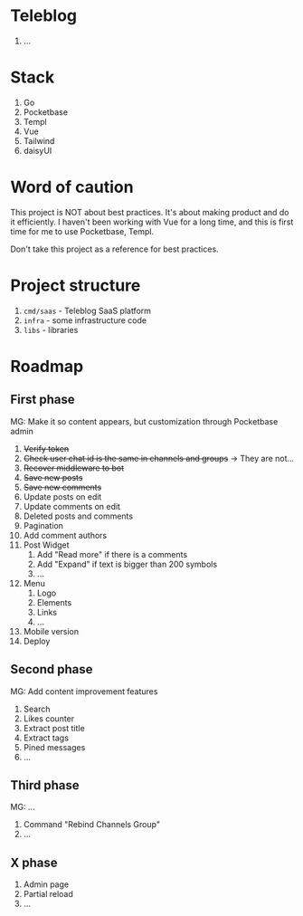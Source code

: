 # Teleblog

1. ...

# Stack

1. Go
1. Pocketbase
1. Templ
1. Vue
1. Tailwind
1. daisyUI

# Word of caution

This project is NOT about best practices. It's about making product
and do it efficiently. I haven't been working with Vue for a long time,
and this is first time for me to use Pocketbase, Templ.

Don't take this project as a reference for best practices.

# Project structure

1. `cmd/saas` - Teleblog SaaS platform
1. `infra` - some infrastructure code
1. `libs` - libraries

# Roadmap

## First phase

MG: Make it so content appears, but customization through Pocketbase admin

1. ~~Verify token~~
1. ~~Check user chat id is the same in channels and groups~~ -> They are not...
1. ~~Recover middleware to bot~~
1. ~~Save new posts~~
1. ~~Save new comments~~
1. Update posts on edit
1. Update comments on edit
1. Deleted posts and comments
1. Pagination
1. Add comment authors
1. Post Widget
    1. Add "Read more" if there is a comments
    1. Add "Expand" if text is bigger than 200 symbols
    1. ...
1. Menu
    1. Logo
    1. Elements
    1. Links
    1. ...
1. Mobile version
1. Deploy

## Second phase

MG: Add content improvement features

1. Search
1. Likes counter
1. Extract post title
1. Extract tags
1. Pined messages
1. ...

## Third phase

MG: ...

1. Command "Rebind Channels Group"
1. ...

## X phase

1. Admin page
1. Partial reload
1. ...